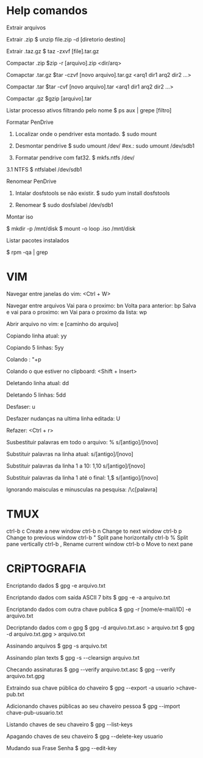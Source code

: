 Help comandos
==

Extrair arquivos

Extrair .zip
$ unzip file.zip -d [diretorio destino]

Extrair .taz.gz
$ taz -zxvf [file].tar.gz

Compactar .zip
$zip -r [arquivo].zip <dir/arq>

Comapctar .tar.gz
$tar -czvf [novo arquivo].tar.gz <arq1 dir1 arq2 dir2 ...>

Compactar .tar
$tar -cvf [novo arquivo].tar <arq1 dir1 arq2 dir2 ...>

Compactar .gz
$gzip [arquivo].tar

Listar processo ativos filtrando pelo nome
$ ps aux | grepe [filtro]


Formatar PenDrive

1. Localizar onde o pendriver esta montado.
$ sudo mount

2. Desmontar pendrive
$ sudo umount /dev/<unidade> #ex.: sudo umount  /dev/sdb1

3. Formatar pendrive com fat32.
$ mkfs.ntfs /dev/<unidade>

3.1 NTFS
$ ntfslabel /dev/sdb1 <novo nome pendrive> 

Renomear PenDrive

1. Intalar dosfstools se não existir.
$ sudo yum install dosfstools

2. Renomear
$ sudo dosfslabel /dev/sdb1 <novo nome>

Montar iso

$ mkdir -p /mnt/disk
$ mount -o loop <arquivo>.iso /mnt/disk
 

Listar pacotes instalados

$ rpm -qa | grep <nome-pacote>

VIM
=
Navegar entre janelas do vim: <Ctrl + W>

Navegar entre arquivos
Vai para o proximo: bn
Volta  para anterior: bp
Salva e vai para o proximo: wn
Vai para o proximo da lista: wp

Abrir arquivo no vim: e [caminho do arquivo]

Copiando linha atual: yy

Copiando 5 linhas: 5yy

Colando : "+p

Colando o que estiver no clipboard: <Shift + Insert>

Deletando linha atual: dd

Deletando 5 linhas: 5dd

Desfaser: u

Desfazer nudanças na ultima linha editada: U

Refazer: <Ctrl + r> 

Susbestituir palavras em todo o arquivo: % s/[antigo]/[novo]

Substituir palavras na linha atual: s/[antigo]/[novo]

Substituir palavras da linha 1 a 10: 1,10 s/[antigo]/[novo]

Substituir palavras da linha 1 até o final: 1,$ s/[antigo]/[novo]

Ignorando maisculas e minusculas na pesquisa: /\c[palavra]

TMUX
=

ctrl-b c   Create a new window
ctrl-b n   Change to next window
ctrl-b p   Change to previous window
ctrl-b "   Split pane horizontally
ctrl-b %   Split pane vertically
ctrl-b ,   Rename current window
ctrl-b o   Move to next pane

CRiPTOGRAFIA
=

Encriptando dados
$ gpg -e arquivo.txt

Encriptando dados com saída ASCII 7 bits
$ gpg -e -a arquivo.txt

Encriptando dados com outra chave publica
$ gpg -r [nome/e-mail/ID] -e arquivo.txt

Decriptando dados com o gpg
$ gpg -d arquivo.txt.asc > arquivo.txt
$ gpg -d arquivo.txt.gpg > arquivo.txt

Assinando arquivos
$ gpg -s arquivo.txt

Assinando plan texts
$ gpg -s --clearsign arquivo.txt

Checando assinaturas
$ gpg --verify arquivo.txt.asc
$ gpg --verify arquivo.txt.gpg

Extraindo sua chave pública do chaveiro
$ gpg --export -a usuario >chave-pub.txt

Adicionando chaves públicas ao seu chaveiro pessoa
$ gpg --import chave-pub-usuario.txt

Listando chaves de seu chaveiro
$ gpg --list-keys

Apagando chaves de seu chaveiro
$ gpg --delete-key usuario

Mudando sua Frase Senha
$ gpg --edit-key